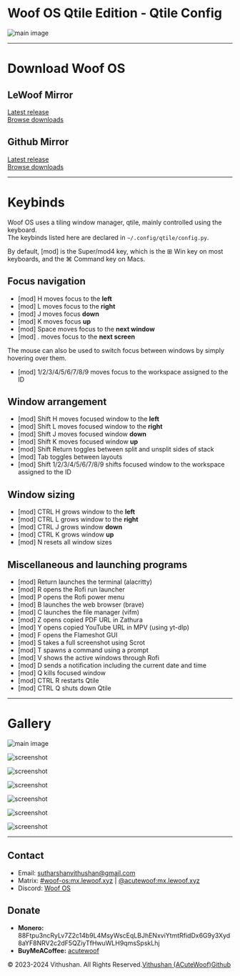 # Woof OS Qtile Edition - Qtile Config

![main image](https://os.lewoof.xyz/images/qtile/s4.png)

---

# Download Woof OS

## LeWoof Mirror

[Latest release](https://dl.os.lewoof.xyz/qtile/woofos-x86_64.iso)  
[Browse downloads](https://dl.os.lewoof.xyz/qtile/)

## Github Mirror

[Latest release](https://github.com/woof-os/isos-qtile/releases/latest/download/woofos.iso)  
[Browse downloads](https://github.com/woof-os/isos-qtile/releases)

---

# Keybinds

Woof OS uses a tiling window manager, qtile, mainly controlled using the keyboard.  
The keybinds listed here are declared in `~/.config/qtile/config.py`.

By default, \[mod\] is the Super/mod4 key, which is the ⊞ Win key on most keyboards, and the ⌘ Command key on Macs.

## Focus navigation

- \[mod\] H moves focus to the **left**
- \[mod\] L moves focus to the **right**
- \[mod\] J moves focus **down**
- \[mod\] K moves focus **up**
- \[mod\] Space moves focus to the **next window**
- \[mod\] . moves focus to the **next screen**

The mouse can also be used to switch focus between windows by simply hovering over them.

- \[mod\] 1/2/3/4/5/6/7/8/9 moves focus to the workspace assigned to the ID

## Window arrangement

- \[mod\] Shift H moves focused window to the **left**
- \[mod\] Shift L moves focused window to the **right**
- \[mod\] Shift J moves focused window **down**
- \[mod\] Shift K moves focused window **up**
- \[mod\] Shift Return toggles between split and unsplit sides of stack
- \[mod\] Tab toggles between layouts
- \[mod\] Shift 1/2/3/4/5/6/7/8/9 shifts focused window to the workspace assigned to the ID

## Window sizing

- \[mod\] CTRL H grows window to the **left**
- \[mod\] CTRL L grows window to the **right**
- \[mod\] CTRL J grows window **down**
- \[mod\] CTRL K grows window **up**
- \[mod\] N resets all window sizes

## Miscellaneous and launching programs

- \[mod\] Return launches the terminal (alacritty)
- \[mod\] R opens the Rofi run launcher
- \[mod\] P opens the Rofi power menu
- \[mod\] B launches the web browser (brave)
- \[mod\] C launches the file manager (vifm)
- \[mod\] Z opens copied PDF URL in Zathura
- \[mod\] Y opens copied YouTube URL in MPV (using yt-dlp)
- \[mod\] F opens the Flameshot GUI
- \[mod\] S takes a full screenshot using Scrot
- \[mod\] T spawns a command using a prompt
- \[mod\] V shows the active windows through Rofi
- \[mod\] D sends a notification including the current date and time
- \[mod\] Q kills focused window
- \[mod\] CTRL R restarts Qtile
- \[mod\] CTRL Q shuts down Qtile

---

# Gallery

![main image](https://os.lewoof.xyz/images/qtile/s4.png)

![screenshot](https://os.lewoof.xyz/images/qtile/s0.png)

![screenshot](https://os.lewoof.xyz/images/qtile/s1.png)

![screenshot](https://os.lewoof.xyz/images/qtile/s2.png)

![screenshot](https://os.lewoof.xyz/images/qtile/s3.png)

![screenshot](https://os.lewoof.xyz/images/qtile/s5.png)

![screenshot](https://os.lewoof.xyz/images/qtile/s6.png)

---

## Contact

- Email: [sutharshanvithushan@gmail.com](mailto:sutharshanvithushan@gmail.com)
- Matrix: [#woof-os:mx.lewoof.xyz](https://matrix.to/#/#woof-os:matrix.org) | [@acutewoof:mx.lewoof.xyz](https://matrix.to/#/@acutewoof:matrix.org)
- Discord: [Woof OS](https://discord.gg/2G2yGUAXUS)

## Donate

- **Monero:** 88Ftpu3ncRyLv7Z2c14b9L4MsyWscEqLBJhENxviYtmtRfidDx6G9y3Xyd8aYF8NRV2c2dF5QZiyTfHwuWLH9qmsSpskLhj
- **BuyMeACoffee:** [acutewoof](https://buymeacoffee.com/acutewoof)

© 2023-2024 Vithushan. All Rights Reserved.[Vithushan (ACuteWoof)](https://lewoof.xyz)[Github](https://github.com/woof-os)

